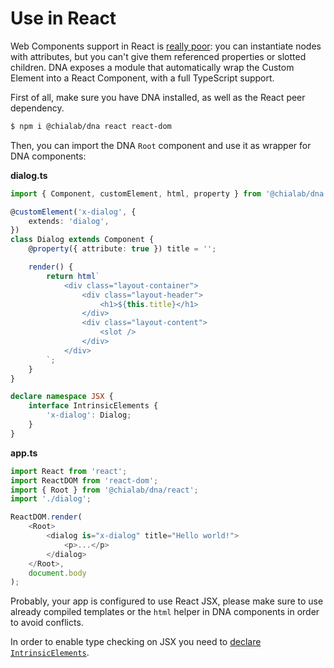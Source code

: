 # Use in React

Web Components support in React is [really poor](https://it.reactjs.org/docs/web-components.html): you can instantiate nodes with attributes, but you can't give them referenced properties or slotted children. DNA exposes a module that automatically wrap the Custom Element into a React Component, with a full TypeScript support.

First of all, make sure you have DNA installed, as well as the React peer dependency.

```sh
$ npm i @chialab/dna react react-dom
```

Then, you can import the DNA `Root` component and use it as wrapper for DNA components:

**dialog.ts**
```ts
import { Component, customElement, html, property } from '@chialab/dna';

@customElement('x-dialog', {
    extends: 'dialog',
})
class Dialog extends Component {
    @property({ attribute: true }) title = '';

    render() {
        return html`
            <div class="layout-container">
                <div class="layout-header">
                    <h1>${this.title}</h1>
                </div>
                <div class="layout-content">
                    <slot />
                </div>
            </div>
        `;
    }
}

declare namespace JSX {
    interface IntrinsicElements {
        'x-dialog': Dialog;
    }
}
```

**app.ts**
```ts
import React from 'react';
import ReactDOM from 'react-dom';
import { Root } from '@chialab/dna/react';
import './dialog';

ReactDOM.render(
    <Root>
        <dialog is="x-dialog" title="Hello world!">
            <p>...</p>
        </dialog>
    </Root>,
    document.body
);
```

<aside class="note">

Probably, your app is configured to use React JSX, please make sure to use already compiled templates or the `html` helper in DNA components in order to avoid conflicts.

</aside>


<aside class="note">

In order to enable type checking on JSX you need to [declare `IntrinsicElements`](./Tools#typescript-jsx-intrinsicelements).

</aside>
